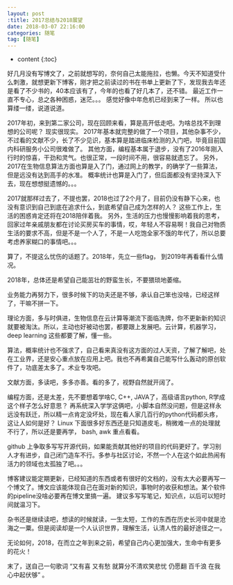 ```yaml
---
layout: post
:title: 2017总结与2018展望
date: 2018-03-07 22:16:00
categories: 随笔
tag: [随笔]
---
```



* content
{:toc}



好几月没有写博文了，之前就想写的，奈何自己太能拖拉，也懒。今天不知道受什么刺激，就想更新下博客，刚才把之前读过的书在书单上更新了下，发现我去年还是看了不少书的，40本应该有了，今年的也看了好几本了，还不错。 最近工作一直不专心，总之各种困惑，迷茫。。。 感觉好像中年危机已经到来了一样。 所以也算缕一缕，说道说道。

2017年初，来到第二家公司，现在回顾来看，算是高开低走吧。为啥总找不到理想的公司呢？ 现实很现实。 2017年基本就完整的做了一个项目，其他杂事不少，不过看的文献不少，长了不少见识，基本算是踏进临床检测的入门吧，毕竟目前国内科研服务小公司很难做了。 其他方面，编程基本属于退步，没有了2016年刚入行时的惊喜，干劲和灵气。也很正常，一段时间不用，很容易就遗忘了。 另外，2017在生物信息算法方面也算是入了门，通过网上的教学，的确学了一些算法，但是远没有达到高手的水准。 概率统计也算是入门了，但后面都没有坚持深入下去，现在想想挺遗憾的。。。

2017就那样过去了，不提也罢，2018也过了2个月了，目前仍没有静下心来，也没有意识到自己到底在追求什么，到底希望自己成为怎样的人？ 这些工作上，生活的困惑肯定还将在2018陪伴着我。 另外，生活的压力也慢慢影响着我的思考，回家过年亲戚朋友都在讨论买房买车的事情，哎，年轻人不容易啊！我自己对物质生活的要求不高，但是不是一个人了，不是一人吃饱全家不饿的年代了，所以总要考虑养家糊口的事情吧。。。

算了，不提这么忧伤的话题了。2018年，先立一些flag， 到2019年再看看什么情况。

2018年，总体还是希望自己能茁壮的野蛮生长，不要猥琐地萎缩。 

业务能力再努力下，很多时候下的功夫还是不够，承认自己笨也没啥，已经这样了，干嘛不拼一下。

理论方面，多与时俱进，生物信息在云计算等潮流下面临洗牌，你不更新新的知识就要被淘汰。所以，主动也好被动也罢，都要跟上发展吧。云计算，机器学习，deep learning 这些都要了解，懂一些。

算法，概率统计也不强求了，自己看来真没有这方面的过人天资，了解了解吧，处在工业界，还是安心重点放在应用上吧。我也不再希冀自己能写什么轰动的原创软件了，功底差太多了。术业专攻吧。

文献方面，多读吧，多多亦善。看的多了，视野自然就开阔了。

编程方面，还是太差，先不要想着学啥C, C++, JAVA了，高级语言python, R学成这个样子怎么好意思？ 再系统深入学学这俩吧，小脚本自然没问题，但是这样永远没有跃迁，所以精一点肯定没坏处，现在看人家几百行的python代码都头疼，这让人如何是好？ Linux 下面很多好东西还是只知道皮毛，稍微难一点的处理就不行了，所以还是要再学， bash, awk 重点看看。

github 上争取多写写开源代码，如果能贡献其他好的项目的代码更好了。学习别人才有进步，自己闭门造车不行。多参与社区讨论，不然一个人在这个如此热闹有活力的领域也太孤独了吧。。。

博客建议能定期更新，已经知道的东西或者有很好的文档的，没有太大必要再写一个博文了。博文应该能体现自己在面对新的知识，事物时的收获和想法。某个软件的pipeline没啥必要再在博文里搞一遍。 建议多写写笔记，知识点，以后可以短时间就温习下。

杂书还是继续读吧，想读的时候就读，一生太短，工作的东西在历史长河中就是沧海之一粟。但是阅读却是一个人认识世界，理解生活，认清人性的最好途径之一。

无论如何，2018，在而立之年到来之前，希望自己内心更加强大，生命中有更多的花火！ 

末了，送自己一句歌词 “又有喜 又有愁 就算分不清欢笑悲忧   仍愿翻 百千浪 在我心中起伏够” 。




